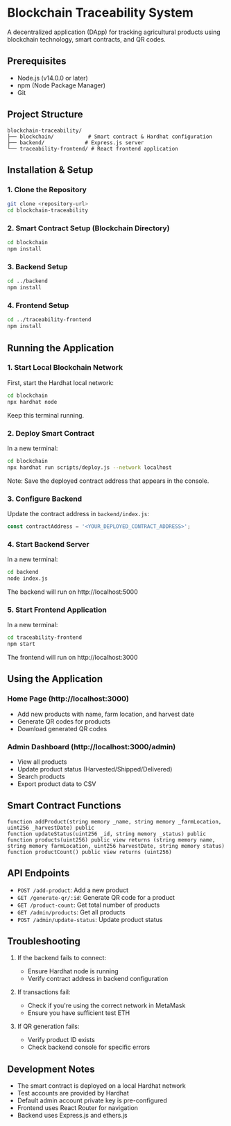 # Blockchain Traceability System

A decentralized application (DApp) for tracking agricultural products using blockchain technology, smart contracts, and QR codes.

## Prerequisites

- Node.js (v14.0.0 or later)
- npm (Node Package Manager)
- Git

## Project Structure

```
blockchain-traceability/
├── blockchain/           # Smart contract & Hardhat configuration
├── backend/             # Express.js server
└── traceability-frontend/ # React frontend application
```

## Installation & Setup

### 1. Clone the Repository

```bash
git clone <repository-url>
cd blockchain-traceability
```

### 2. Smart Contract Setup (Blockchain Directory)

```bash
cd blockchain
npm install
```

### 3. Backend Setup

```bash
cd ../backend
npm install
```

### 4. Frontend Setup

```bash
cd ../traceability-frontend
npm install
```

## Running the Application

### 1. Start Local Blockchain Network
First, start the Hardhat local network:
```bash
cd blockchain
npx hardhat node
```
Keep this terminal running.

### 2. Deploy Smart Contract
In a new terminal:
```bash
cd blockchain
npx hardhat run scripts/deploy.js --network localhost
```
Note: Save the deployed contract address that appears in the console.

### 3. Configure Backend
Update the contract address in `backend/index.js`:
```javascript
const contractAddress = '<YOUR_DEPLOYED_CONTRACT_ADDRESS>';
```

### 4. Start Backend Server
In a new terminal:
```bash
cd backend
node index.js
```
The backend will run on http://localhost:5000

### 5. Start Frontend Application
In a new terminal:
```bash
cd traceability-frontend
npm start
```
The frontend will run on http://localhost:3000

## Using the Application

### Home Page (http://localhost:3000)
- Add new products with name, farm location, and harvest date
- Generate QR codes for products
- Download generated QR codes

### Admin Dashboard (http://localhost:3000/admin)
- View all products
- Update product status (Harvested/Shipped/Delivered)
- Search products
- Export product data to CSV

## Smart Contract Functions

```solidity
function addProduct(string memory _name, string memory _farmLocation, uint256 _harvestDate) public
function updateStatus(uint256 _id, string memory _status) public
function products(uint256) public view returns (string memory name, string memory farmLocation, uint256 harvestDate, string memory status)
function productCount() public view returns (uint256)
```

## API Endpoints

- `POST /add-product`: Add a new product
- `GET /generate-qr/:id`: Generate QR code for a product
- `GET /product-count`: Get total number of products
- `GET /admin/products`: Get all products
- `POST /admin/update-status`: Update product status

## Troubleshooting

1. If the backend fails to connect:
   - Ensure Hardhat node is running
   - Verify contract address in backend configuration

2. If transactions fail:
   - Check if you're using the correct network in MetaMask
   - Ensure you have sufficient test ETH

3. If QR generation fails:
   - Verify product ID exists
   - Check backend console for specific errors

## Development Notes

- The smart contract is deployed on a local Hardhat network
- Test accounts are provided by Hardhat
- Default admin account private key is pre-configured
- Frontend uses React Router for navigation
- Backend uses Express.js and ethers.js